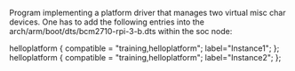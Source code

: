Program implementing a platform driver that manages two virtual misc char devices. One has to add the following entries into the arch/arm/boot/dts/bcm2710-rpi-3-b.dts within the soc node:

helloplatform {
	compatible = "training,helloplatform";
	label="Instance1";
};
helloplatform {
	compatible = "training,helloplatform";
	label="Instance2";
};

